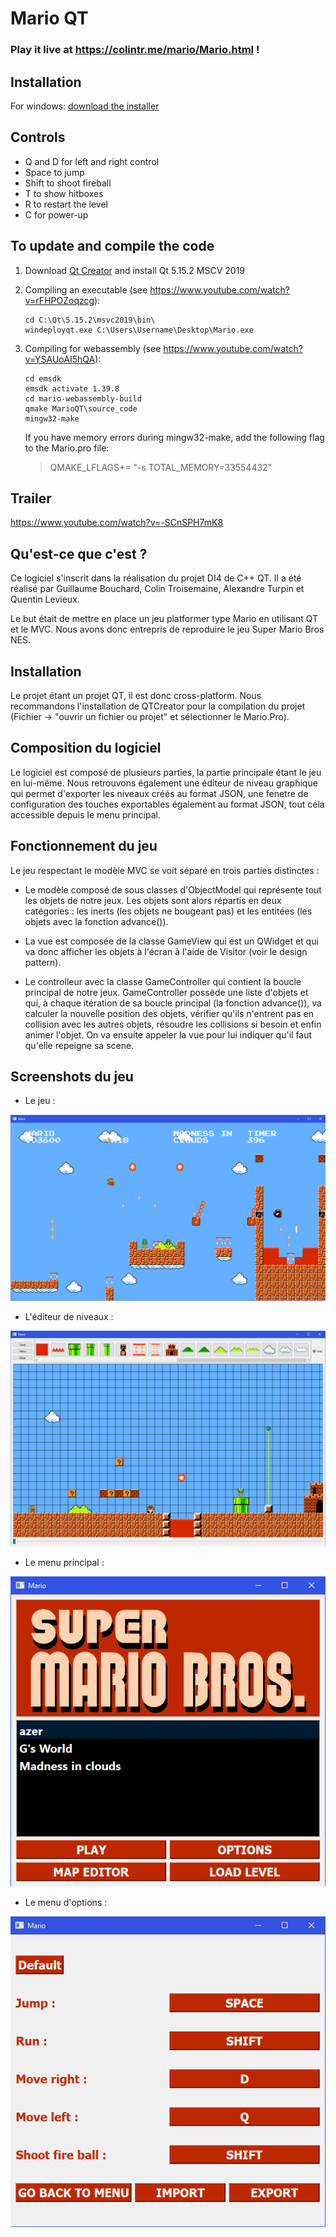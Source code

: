 # Mario QT

### Play it live at https://colintr.me/mario/Mario.html !

## Installation

For windows: <a id="raw-url" href="https://raw.githubusercontent.com/ColinTr/MarioQT/master/Mario_Editor_installer.exe">download the installer</a>

## Controls

- Q and D for left and right control
- Space to jump
- Shift to shoot fireball
- T to show hitboxes
- R to restart the level
- C for power-up


## To update and compile the code

1. Download [Qt Creator](https://www.qt.io/download-qt-installer-oss) and install Qt 5.15.2 MSCV 2019

2. Compiling an executable (see https://www.youtube.com/watch?v=rFHPOZoqzcg):
	```
	cd C:\Qt\5.15.2\msvc2019\bin\
	windeployqt.exe C:\Users\Username\Desktop\Mario.exe
	```

3. Compiling for webassembly (see https://www.youtube.com/watch?v=YSAUoAI5hQA):
	```
	cd emsdk
	emsdk activate 1.39.8
	cd mario-webassembly-build
	qmake MarioQT\source_code
	mingw32-make
	
	```
	If you have memory errors during mingw32-make, add the following flag to the Mario.pro file:
	> QMAKE_LFLAGS+= "-s TOTAL_MEMORY=33554432"

## Trailer

https://www.youtube.com/watch?v=-SCnSPH7mK8


## Qu'est-ce que c'est ?

Ce logiciel s'inscrit dans la réalisation du projet DI4 de C++ QT. Il a été réalisé par Guillaume Bouchard, Colin Troisemaine, Alexandre Turpin et Quentin Levieux.

Le but était de mettre en place un jeu platformer type Mario en utilisant QT et le MVC. Nous avons donc entrepris de reproduire le jeu Super Mario Bros NES.

## Installation

Le projet étant un projet QT, il est donc cross-platform. Nous recommandons l'installation de QTCreator pour la compilation du projet (Fichier -> "ouvrir un fichier ou projet" et sélectionner le Mario.Pro).

## Composition du logiciel

Le logiciel est composé de plusieurs parties, la partie principale étant le jeu en lui-même. Nous retrouvons également une éditeur de niveau graphique qui permet d'exporter les niveaux créés au format JSON, une fenetre de configuration des touches exportables également au format JSON, tout cela accessible depuis le menu principal.

## Fonctionnement du jeu

Le jeu respectant le modèle MVC se voit séparé en trois parties distinctes :

- Le modèle composé de sous classes d'ObjectModel qui représente tout les objets de notre jeux. Les objets sont alors répartis en deux catégories : les inerts (les objets ne bougeant pas) et les entitées (les objets avec la fonction advance()).

- La vue est composée de la classe GameView qui est un QWidget et qui va donc afficher les objets à l'écran à l'aide de Visitor (voir le design pattern).

- Le controlleur avec la classe GameController qui contient la boucle principal de notre jeux. GameController possède une liste d'objets et qui, à chaque itération de sa boucle principal (la fonction advance()), va calculer la nouvelle position des objets, vérifier qu'ils n'entrent pas en collision avec les autres objets, résoudre les collisions si besoin et enfin animer l'objet. On va ensuite appeler la vue pour lui indiquer qu'il faut qu'elle repeigne sa scene.

## Screenshots du jeu

- Le jeu :

![Screenshot](readme_imgs/ingame.png)

- L'éditeur de niveaux :

![Screenshot](readme_imgs/leveleditor.png)

- Le menu principal :

![Screenshot](readme_imgs/menu.png)

- Le menu d'options :

![Screenshot](readme_imgs/option.png)
